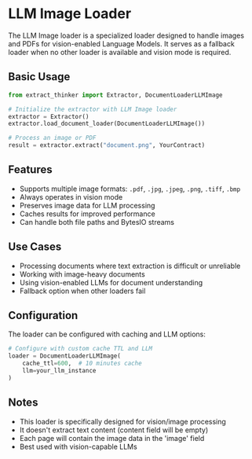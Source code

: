 # LLM Image Loader

The LLM Image loader is a specialized loader designed to handle images and PDFs for vision-enabled Language Models. It serves as a fallback loader when no other loader is available and vision mode is required.

## Basic Usage

```python
from extract_thinker import Extractor, DocumentLoaderLLMImage

# Initialize the extractor with LLM Image loader
extractor = Extractor()
extractor.load_document_loader(DocumentLoaderLLMImage())

# Process an image or PDF
result = extractor.extract("document.png", YourContract)
```

## Features

- Supports multiple image formats: `.pdf`, `.jpg`, `.jpeg`, `.png`, `.tiff`, `.bmp`
- Always operates in vision mode
- Preserves image data for LLM processing
- Caches results for improved performance
- Can handle both file paths and BytesIO streams

## Use Cases

- Processing documents where text extraction is difficult or unreliable
- Working with image-heavy documents
- Using vision-enabled LLMs for document understanding
- Fallback option when other loaders fail

## Configuration

The loader can be configured with caching and LLM options:

```python
# Configure with custom cache TTL and LLM
loader = DocumentLoaderLLMImage(
    cache_ttl=600,  # 10 minutes cache
    llm=your_llm_instance
)
```

## Notes

- This loader is specifically designed for vision/image processing
- It doesn't extract text content (content field will be empty)
- Each page will contain the image data in the 'image' field
- Best used with vision-capable LLMs 